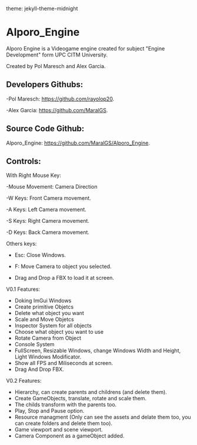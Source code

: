 theme: jekyll-theme-midnight
# Alporo_Engine

Alporo Engine is a Videogame engine created for subject "Engine Development" form UPC CITM University.

Created by Pol Maresch and Alex Garcia.

## Developers Githubs:

-Pol Maresch: https://github.com/rayolop20.

-Alex Garcia: https://github.com/MaralGS.

## Source Code Github: 

Alporo_Engine: https://github.com/MaralGS/Alporo_Engine.

## Controls:
With Right Mouse Key:

-Mouse Movement: Camera Direction 

-W Keys: Front Camera movement.

-A Keys: Left Camera movement.

-S Keys: Right Camera movement.

-D Keys: Back Camera movement.


Others keys:
- Esc: Close Windows.

- F: Move Camera to object you selected.

- Drag and Drop a FBX to load it at screen.

V0.1 Features:
- Doking ImGui Windows
- Create primitive Objetcs
- Delete what object you want
- Scale and Move Objetcs
- Inspector System for all objects
- Choose what object you want to use
- Rotate Camera from Object
- Console System
- FullScreen, Resizable Windows, change Windows Width and Height, Light Windows Modificator.
- Show all FPS and Miliseconds at screen.
- Drag And Drop FBX.

V0.2 Features:
- Hierarchy, can create parents and childrens (and delete them).
- Create GameObjects, translate, rotate and scale them.
- The childs transform with the parents too.
- Play, Stop and Pause option.
- Resource managment (Only can see the assets and delate them too, you can create folders and delete them too).
- Game viewport and scene viewport.
- Camera Component as a gameObject added.
